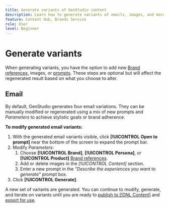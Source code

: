 ```yaml
---
title: Generate variants of GenStudio content
description: Learn how to generate variants of emails, images, and more in Adobe [!DNL GenStudio].
feature: Content Hub, Brands Service
role: User
level: Beginner
---
```


# Generate variants

When generating variants, you have the option to add new [Brand references](/help/user-guide/references/overview.md), images, or [prompts](/help/user-guide/effective-prompts.md). These steps are optional but will affect the regenerated result based on what you choose to alter.

## Email

By default, GenStudio generates four email variations. They can be manually modified or regenerated using a mix of new prompts and _Parameters_ to achieve stylistic goals or brand adherence.

**To modify generated email variants:**

1. With the generated email variants visible, click **[!UICONTROL Open to prompt]** near the bottom of the screen to expand the prompt bar.
1. Modify _Parameters_:
   1. Choose **[!UICONTROL Brand]**, **[!UICONTROL Persona]**, or **[!UICONTROL Product]** [Brand references](/help/user-guide/references/overview.md).
   1. Add or delete images in the _[!UICONTROL Content]_ section.
   1. Enter a new prompt in the _"Describe the experiences you want to generate"_ prompt box.
1. Click **[!UICONTROL Generate]**.

A new set of variants are generated. You can continue to modify, generate, and iterate on variants until you are ready to [publish to [!DNL Content]](#publish-experience) and [export for use](#export-experience).
